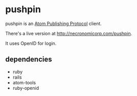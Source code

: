 # pushpin #

pushpin is an [Atom Publishing Protocol][APP] client.

There's a live version at <http://necronomicorp.com/pushpin>.

It uses OpenID for login.

## dependencies ##

- ruby
- rails
- atom-tools
- ruby-openid

[APP]: http://www.ietf.org/rfc/rfc5023.txt
[live]: http://necronomicorp.com/pushpin
